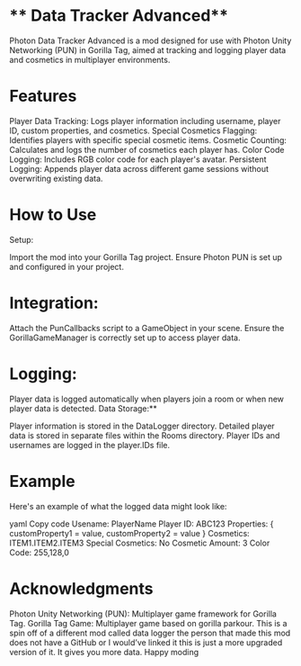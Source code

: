 # ** Data Tracker Advanced**
Photon Data Tracker Advanced is a mod designed for use with Photon Unity Networking (PUN) in Gorilla Tag, aimed at tracking and logging player data and cosmetics in multiplayer environments.

# **Features**
Player Data Tracking: Logs player information including username, player ID, custom properties, and cosmetics.
Special Cosmetics Flagging: Identifies players with specific special cosmetic items.
Cosmetic Counting: Calculates and logs the number of cosmetics each player has.
Color Code Logging: Includes RGB color code for each player's avatar.
Persistent Logging: Appends player data across different game sessions without overwriting existing data.
# **How to Use**
Setup:

Import the mod into your Gorilla Tag project.
Ensure Photon PUN is set up and configured in your project.
# **Integration:**

Attach the PunCallbacks script to a GameObject in your scene.
Ensure the GorillaGameManager is correctly set up to access player data.
# **Logging:**

Player data is logged automatically when players join a room or when new player data is detected.
Data Storage:**

Player information is stored in the DataLogger directory.
Detailed player data is stored in separate files within the Rooms directory.
Player IDs and usernames are logged in the player.IDs file.
# **Example**
Here's an example of what the logged data might look like:

yaml
Copy code
Usename: PlayerName
Player ID: ABC123
Properties: { customProperty1 = value, customProperty2 = value }
Cosmetics: ITEM1.ITEM2.ITEM3
Special Cosmetics: No
Cosmetic Amount: 3
Color Code: 255,128,0

# **Acknowledgments**
Photon Unity Networking (PUN): Multiplayer game framework for Gorilla Tag.
Gorilla Tag Game: Multiplayer game based on gorilla parkour.
This is a spin off of a different mod called data logger the person that made this mod does not have a GitHub or I would’ve linked it this is just a more upgraded version of it. It gives you more data. Happy moding
